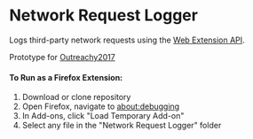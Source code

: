 # Network Request Logger

Logs third-party network requests using the [Web Extension API](https://developer.mozilla.org/en-US/Add-ons/WebExtensions).

Prototype for [Outreachy2017](https://m.wiki.mozilla.org/User:Ptheriault/Outreachy2017)

#### To Run as a Firefox Extension:
1. Download or clone repository
2. Open Firefox, navigate to [about:debugging](about:debugging)
3. In Add-ons, click "Load Temporary Add-on"
4. Select any file in the "Network Request Logger" folder



